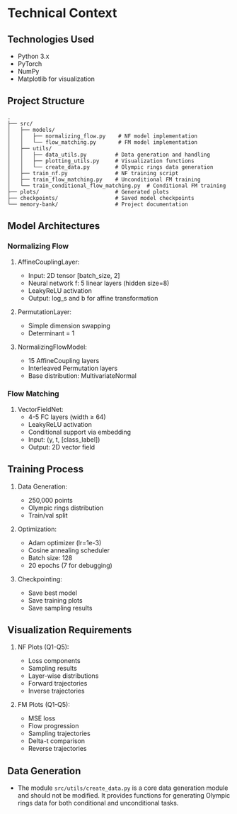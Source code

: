 # Technical Context

## Technologies Used
- Python 3.x
- PyTorch
- NumPy
- Matplotlib for visualization

## Project Structure
```
.
├── src/
│   ├── models/
│   │   ├── normalizing_flow.py    # NF model implementation
│   │   └── flow_matching.py       # FM model implementation
│   ├── utils/
│   │   ├── data_utils.py         # Data generation and handling
│   │   ├── plotting_utils.py     # Visualization functions
│   │   └── create_data.py        # Olympic rings data generation
│   ├── train_nf.py               # NF training script
│   ├── train_flow_matching.py    # Unconditional FM training
│   └── train_conditional_flow_matching.py  # Conditional FM training
├── plots/                        # Generated plots
├── checkpoints/                  # Saved model checkpoints
└── memory-bank/                  # Project documentation
```

## Model Architectures

### Normalizing Flow
1. AffineCouplingLayer:
   - Input: 2D tensor [batch_size, 2]
   - Neural network f: 5 linear layers (hidden size=8)
   - LeakyReLU activation
   - Output: log_s and b for affine transformation

2. PermutationLayer:
   - Simple dimension swapping
   - Determinant = 1

3. NormalizingFlowModel:
   - 15 AffineCoupling layers
   - Interleaved Permutation layers
   - Base distribution: MultivariateNormal

### Flow Matching
1. VectorFieldNet:
   - 4-5 FC layers (width ≥ 64)
   - LeakyReLU activation
   - Conditional support via embedding
   - Input: (y, t, [class_label])
   - Output: 2D vector field

## Training Process
1. Data Generation:
   - 250,000 points
   - Olympic rings distribution
   - Train/val split

2. Optimization:
   - Adam optimizer (lr=1e-3)
   - Cosine annealing scheduler
   - Batch size: 128
   - 20 epochs (7 for debugging)

3. Checkpointing:
   - Save best model
   - Save training plots
   - Save sampling results

## Visualization Requirements
1. NF Plots (Q1-Q5):
   - Loss components
   - Sampling results
   - Layer-wise distributions
   - Forward trajectories
   - Inverse trajectories

2. FM Plots (Q1-Q5):
   - MSE loss
   - Flow progression
   - Sampling trajectories
   - Delta-t comparison
   - Reverse trajectories

## Data Generation
- The module `src/utils/create_data.py` is a core data generation module and should not be modified. It provides functions for generating Olympic rings data for both conditional and unconditional tasks. 
